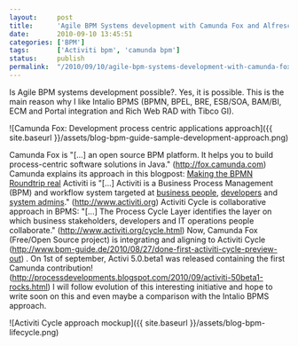 ```yaml
---
layout:     post
title:      'Agile BPM Systems development with Camunda Fox and Alfresco Activiti'
date:       2010-09-10 13:45:51
categories: ['BPM']
tags:       ['Activiti bpm', 'camunda bpm']
status:     publish 
permalink:  "/2010/09/10/agile-bpm-systems-development-with-camunda-fox-and-alfresco-activiti/"
---
```

Is Agile BPM systems development possible?. Yes, it is possible.
This is the main reason why I like Intalio BPMS (BPMN, BPEL, BRE, ESB/SOA, BAM/BI, ECM and Portal integration and Rich Web RAD with Tibco GI).  

![Camunda Fox: Development process centric applications approach]({{ site.baseurl }}/assets/blog-bpm-guide-sample-development-approach.png)  

<!-- more -->  
Camunda Fox is "[...] an open source BPM platform. It helps you to build process-centric software solutions in Java." (http://fox.camunda.com)
Camunda explains its approach in this blogpost: [Making the BPMN Roundtrip real](http://www.bpm-guide.de/2010/05/27/making-the-bpmn-roundtrip-real/ "Making the BPMN Roundtrip real")
Activiti is "[...] Activiti is a Business Process Management (BPM) and workflow system targeted at [business people](http://www.activiti.org/cycle.html), [developers](http://www.activiti.org/components.html#engine) and [system admins](http://www.activiti.org/components.html#probe)." (http://www.activiti.org)
Activiti Cycle is collaborative approach in BPMS: "[...] The Process Cycle Layer identifies the layer on which business stakeholders, developers and IT operations people collaborate." (http://www.activiti.org/cycle.html)
Now, Camunda Fox (Free/Open Source project) is integrating and aligning to Activiti Cycle (http://www.bpm-guide.de/2010/08/27/done-first-activiti-cycle-preview-out) .
On 1st of september, Activi 5.0.beta1 was released containing the first Camunda contribution! (http://processdevelopments.blogspot.com/2010/09/activiti-50beta1-rocks.html)
I will follow evolution of this interesting initiative and hope to write soon on this and even maybe a comparison with the Intalio BPMS approach.

![Activiti Cycle approach mockup]({{ site.baseurl }}/assets/blog-bpm-lifecycle.png)
